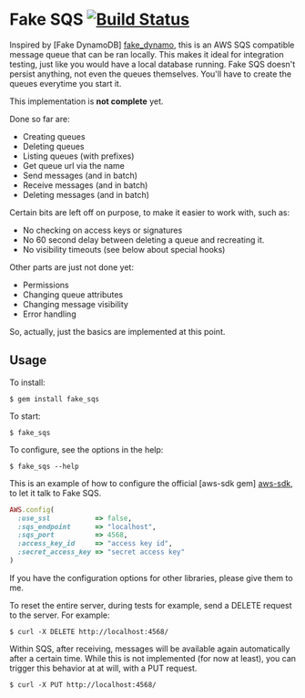 # Fake SQS [![Build Status](https://secure.travis-ci.org/iain/fake_sqs.png)](http://travis-ci.org/iain/fake_sqs)

Inspired by [Fake DynamoDB] [fake_dynamo], this is an AWS SQS compatible
message queue that can be ran locally. This makes it ideal for integration
testing, just like you would have a local database running. Fake SQS doesn't
persist anything, not even the queues themselves. You'll have to create the
queues everytime you start it.

This implementation is **not complete** yet.

Done so far are:

* Creating queues
* Deleting queues
* Listing queues (with prefixes)
* Get queue url via the name
* Send messages (and in batch)
* Receive messages (and in batch)
* Deleting messages (and in batch)

Certain bits are left off on purpose, to make it easier to work with, such as:

* No checking on access keys or signatures
* No 60 second delay between deleting a queue and recreating it.
* No visibility timeouts (see below about special hooks)

Other parts are just not done yet:

* Permissions
* Changing queue attributes
* Changing message visibility
* Error handling

So, actually, just the basics are implemented at this point.

## Usage

To install:

```
$ gem install fake_sqs
```

To start:

```
$ fake_sqs
```

To configure, see the options in the help:

```
$ fake_sqs --help
```

This is an example of how to configure the official [aws-sdk gem] [aws-sdk], to
let it talk to Fake SQS.

``` ruby
AWS.config(
  :use_ssl           => false,
  :sqs_endpoint      => "localhost",
  :sqs_port          => 4568,
  :access_key_id     => "access key id",
  :secret_access_key => "secret access key"
)
```

If you have the configuration options for other libraries, please give them to
me.

To reset the entire server, during tests for example, send a DELETE request to
the server. For example:

```
$ curl -X DELETE http://localhost:4568/
```

Within SQS, after receiving, messages will be available again automatically
after a certain time. While this is not implemented (for now at least), you can
trigger this behavior at at will, with a PUT request.

```
$ curl -X PUT http://localhost:4568/
```


  [fake_dynamo]: https://github.com/ananthakumaran/fake_dynamo
  [aws-sdk]: https://github.com/amazonwebservices/aws-sdk-for-ruby

